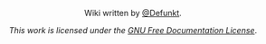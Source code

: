 <div align="center">
  <p>Wiki written by <a href="https://github.com/defunk-t">@Defunkt</a>.</p>
  <p><i>This work is licensed under the <a href="LICENSE">GNU Free Documentation License</a></i>.</p>
</div>
